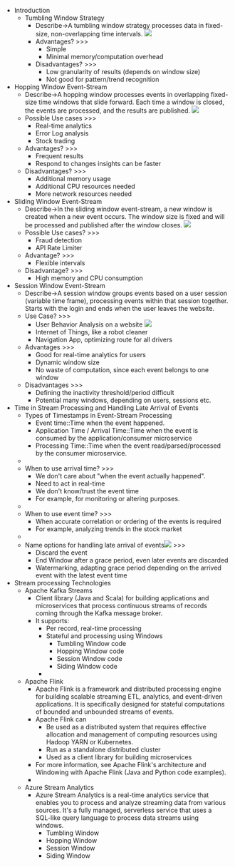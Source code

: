 - Introduction
    - Tumbling Window Strategy 
        - Describe→A tumbling window strategy processes data in fixed-size, non-overlapping time intervals.
 ![](https://remnote-user-data.s3.amazonaws.com/0V_eXZjlR5DNB7qBtK1g1vjWg0zAhPlhZCvF_zyL47xU_DYnBRUuqddrkvv9wRtVQkvkmY5eAWx0J1PoiQBi_dBs2SdAil5kVwpzCFpFeBH7ai_L85Ef7dp-ehXZvH-A.png)
        - Advantages? >>>
            - Simple 
            - Minimal memory/computation overhead
        - Disadvantages? >>>
            - Low granularity of results (depends on window size)
            - Not good for pattern/trend recognition
- Hopping Window Event-Stream
    - Describe→A hopping window processes events in overlapping fixed-size time windows that slide forward. Each time a window is closed, the events are processed, and the results are published.
![](https://remnote-user-data.s3.amazonaws.com/-fUFjTa2mUj1hGabVcgucINZb7D79N7OrguMadRcqxSHbL4PzJCJ-_4-zNpuIf8hnHSgqxLDvbAfIwEhJT8MYdklS2nd0t8-22o0VjHNdkzb16BJsYy_7C3_SIk4ReEc.png)
    - Possible Use cases >>>
        - Real-time analytics
        - Error Log analysis
        - Stock trading
    - Advantages? >>>
        - Frequent results
        - Respond to changes insights can be faster
    - Disadvantages? >>>
        - Additional memory usage
        - Additional CPU resources needed
        - More network resources needed
- Sliding Window Event-Stream
    - Describe→In the sliding window event-stream, a new window is created when a new event occurs. The window size is fixed and will be processed and published after the window closes.
![](https://remnote-user-data.s3.amazonaws.com/01tpxs5FrX8La5Sbg71i3TnvvaFGsAnt2zUIBKWIAXySBeYZTycrguXIdL3wLwC5SiufOfQTTq9oDG0waVxjtEvozCjI58AEUVSXyFAl-cwUoNtQI-GkMG3xR36FoJmg.png)
    - Possible Use cases? >>>
        - Fraud detection
        - API Rate Limiter
    - Advantage? >>>
        - Flexible intervals
    - Disadvantage? >>>
        - High memory and CPU consumption
- Session Window Event-Stream
    - Describe→A session window groups events based on a user session (variable time frame), processing events within that session together. Starts with the login and ends when the user leaves the website.
    - Use Case? >>>
        - User Behavior Analysis on a website
![](https://remnote-user-data.s3.amazonaws.com/8D3MixKR30rwJg6iVAOM1QzcbP19RLhlaybnqyCZumYEQujZk0L5m5r6Fs74_0t2t6SnqiX9zff3AmpTe1aQxTJiXwoxygBZeOEJBEFO1QW56YPfIPAGWkqIiX-IZRP5.png)
        - Internet of Things, like a robot cleaner
        - Navigation App, optimizing route for all drivers
    - Advantages >>>
        - Good for real-time analytics for users
        - Dynamic window size
        - No waste of computation, since each event belongs to one window
    - Disadvantages >>>
        - Defining the inactivity threshold/period difficult
        - Potential many windows, depending on users, sessions etc.
- Time in Stream Processing and Handling Late Arrival of Events
    - Types of Timestamps in Event-Stream Processing
        - Event time::Time when the event happened.
        - Application Time / Arrival Time::Time when the event is consumed by the application/consumer microservice
        - Processing Time::Time when the event read/parsed/processed by the consumer microservice.
    - 
    - When to use arrival time? >>>
        - We don't care about "when the event actually happened".
        - Need to act in real-time
        - We don't know/trust the event time
        - For example, for monitoring or altering purposes.
    - 
    - When to use event time? >>>
        - When accurate correlation or ordering of the events is required
        - For example, analyzing trends in the stock market
    - 
    - Name options for handling late arrival of events![](https://remnote-user-data.s3.amazonaws.com/m12-jWU6NaPkliVg3tMc9rDGqp7x3f61qPDKDoZs9H1IsXfxDpyNr4PusX6i1Nkg4ztv3-Xu_Rbt779z-YUfJdDR3fX-xO0Dc-Yh2B5OKWar5Wx6fO5H_Qq2du9i0JWb.png) >>>
        - Discard the event
        - End Window after a grace period, even later events are discarded
        - Watermarking, adapting grace period depending on the arrived event with the latest event time
- Stream processing Technologies
    - Apache Kafka Streams
        - Client library (Java and Scala) for building applications and microservices that process continuous streams of records coming through the Kafka message broker.
        - It supports:
            - Per record, real-time processing
            - Stateful and processing using Windows
                - Tumbling Window code
                - Hopping Window code
                - Session Window code
                - Siding Window code 
            - 
    - Apache Flink
        - Apache Flink is a framework and distributed processing engine for building scalable streaming ETL, analytics, and event-driven applications. It is specifically designed for stateful computations of bounded and unbounded streams of events.
        - Apache Flink can
            - Be used as a distributed system that requires effective allocation and management of computing resources using Hadoop YARN or Kubernetes.
            - Run as a standalone distributed cluster
            - Used as a client library for building microservices
        - For more information, see Apache Flink's architecture and Windowing with Apache Flink (Java and Python code examples).
        - 
    - Azure Stream Analytics
        - Azure Stream Analytics is a real-time analytics service that enables you to process and analyze streaming data from various sources. It's a fully managed, serverless service that uses a SQL-like query language to process data streams using windows.
            - Tumbling Window 
            - Hopping Window
            - Session Window 
            - Siding Window
